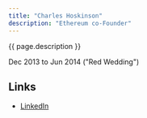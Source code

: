 ```yaml
---
title: "Charles Hoskinson"
description: "Ethereum co-Founder"
---
```


{{ page.description }}

Dec 2013 to Jun 2014 ("Red Wedding")

## Links

- [LinkedIn](https://www.linkedin.com/in/charles-hoskinson-1a95a4b4/)

